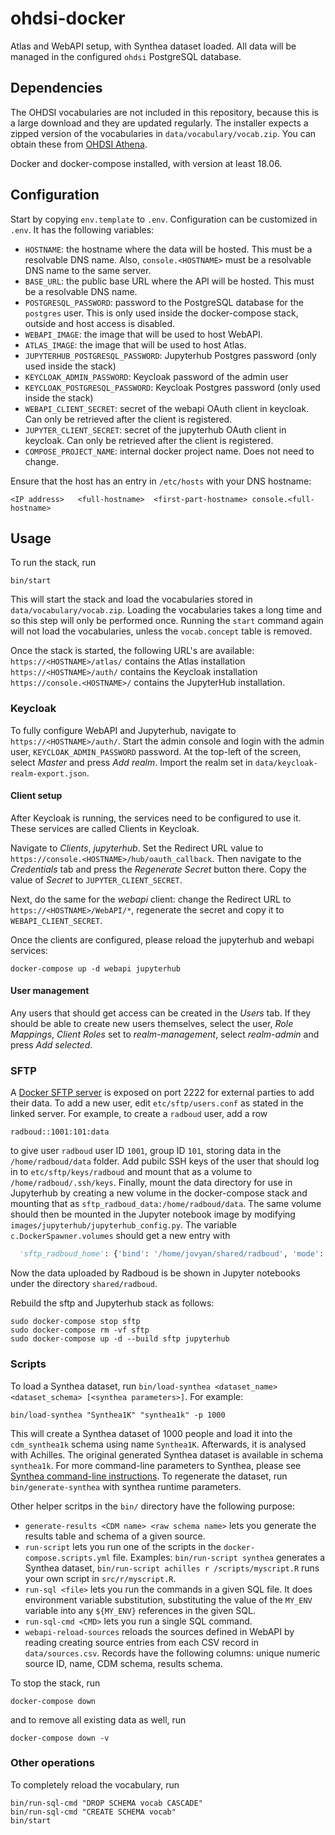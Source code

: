 # ohdsi-docker

Atlas and WebAPI setup, with Synthea dataset loaded. All data will be managed in the configured `ohdsi` PostgreSQL database.

## Dependencies

The OHDSI vocabularies are not included in this repository, because this is a large download and they are updated regularly. The installer expects a zipped version of the vocabularies in `data/vocabulary/vocab.zip`. You can obtain these from [OHDSI Athena](https://athena.ohdsi.org).

Docker and docker-compose installed, with version at least 18.06.

## Configuration

Start by copying `env.template` to `.env`. Configuration can be customized in `.env`. It has the following variables:
- `HOSTNAME`: the hostname where the data will be hosted. This must be a resolvable DNS name. Also, `console.<HOSTNAME>` must be a resolvable DNS name to the same server.
- `BASE_URL`: the public base URL where the API will be hosted. This must be a resolvable DNS name.
- `POSTGRESQL_PASSWORD`: password to the PostgreSQL database for the `postgres` user. This is only used inside the docker-compose stack, outside and host access is disabled.
- `WEBAPI_IMAGE`: the image that will be used to host WebAPI.
- `ATLAS_IMAGE`: the image that will be used to host Atlas.
- `JUPYTERHUB_POSTGRESQL_PASSWORD`: Jupyterhub Postgres password (only used inside the stack)
- `KEYCLOAK_ADMIN_PASSWORD`: Keycloak password of the admin user
- `KEYCLOAK_POSTGRESQL_PASSWORD`: Keycloak Postgres password (only used inside the stack)
- `WEBAPI_CLIENT_SECRET`: secret of the webapi OAuth client in keycloak. Can only be retrieved after the client is registered.
- `JUPYTER_CLIENT_SECRET`: secret of the jupyterhub OAuth client in keycloak. Can only be retrieved after the client is registered.
- `COMPOSE_PROJECT_NAME`: internal docker project name. Does not need to change.

Ensure that the host has an entry in `/etc/hosts` with your DNS hostname:

```
<IP address>   <full-hostname>  <first-part-hostname> console.<full-hostname>
```

## Usage

To run the stack, run

```shell
bin/start
```

This will start the stack and load the vocabularies stored in `data/vocabulary/vocab.zip`. Loading the vocabularies takes a long time and so this step will only be performed once. Running the `start` command again will not load the vocabularies, unless the `vocab.concept` table is removed.

Once the stack is started, the following URL's are available:
`https://<HOSTNAME>/atlas/` contains the Atlas installation
`https://<HOSTNAME>/auth/` contains the Keycloak installation
`https://console.<HOSTNAME>/` contains the JupyterHub installation.

### Keycloak

To fully configure WebAPI and Jupyterhub, navigate to `https://<HOSTNAME>/auth/`. Start the admin console and login with the admin user, `KEYCLOAK_ADMIN_PASSWORD` password. At the top-left of the screen, select _Master_ and press _Add realm_. Import the realm set in `data/keycloak-realm-export.json`.

#### Client setup

After Keycloak is running, the services need to be configured to use it. These services are called Clients in Keycloak.

Navigate to _Clients_, _jupyterhub_. Set the Redirect URL value to `https://console.<HOSTNAME>/hub/oauth_callback`. Then navigate to the _Credentials_ tab and press the _Regenerate Secret_ button there. Copy the value of _Secret_ to `JUPYTER_CLIENT_SECRET`.

Next, do the same for the _webapi_ client: change the Redirect URL to `https://<HOSTNAME>/WebAPI/*`, regenerate the secret and copy it to `WEBAPI_CLIENT_SECRET`.

Once the clients are configured, please reload the jupyterhub and webapi services:

```shell
docker-compose up -d webapi jupyterhub
```

#### User management

Any users that should get access can be created in the _Users_ tab. If they should be able to create new users themselves, select the user, _Role Mappings_, _Client Roles_ set to _realm-management_, select _realm-admin_ and press _Add selected_.

### SFTP

A [Docker SFTP server](https://github.com/atmoz/sftp) is exposed on port 2222 for external parties to add their data. To add a new user, edit `etc/sftp/users.conf` as stated in the linked server. For example, to create a `radboud` user, add a row
```
radboud::1001:101:data
```
to give user `radboud` user ID `1001`, group ID `101`, storing data in the `/home/radboud/data` folder. Add pubilc SSH keys of the user that should log in to `etc/sftp/keys/radboud` and mount that as a volume to `/home/radboud/.ssh/keys`. Finally, mount the data directory for use in Jupyterhub by creating a new volume in the docker-compose stack and mounting that as `sftp_radboud_data:/home/radboud/data`. The same volume should then be mounted in the Jupyter notebook image by modifying `images/jupyterhub/jupyterhub_config.py`. The variable `c.DockerSpawner.volumes` should get a new entry with
```python
  'sftp_radboud_home': {'bind': '/home/jovyan/shared/radboud', 'mode': 'ro'},
```
Now the data uploaded by Radboud is be shown in Jupyter notebooks under the directory `shared/radboud`.

Rebuild the sftp and Jupyterhub stack as follows:
```
sudo docker-compose stop sftp
sudo docker-compose rm -vf sftp
sudo docker-compose up -d --build sftp jupyterhub
```

### Scripts

To load a Synthea dataset, run `bin/load-synthea <dataset_name> <dataset_schema> [<synthea parameters>]`. For example:

```shell
bin/load-synthea "Synthea1K" "synthea1k" -p 1000
```

This will create a Synthea dataset of 1000 people and load it into the `cdm_synthea1k` schema using name `Synthea1K`. Afterwards, it is analysed with Achilles. The original generated Synthea dataset is available in schema `synthea1k`. For more command-line parameters to Synthea, please see [Synthea command-line instructions](https://github.com/synthetichealth/synthea/wiki/Basic-Setup-and-Running). To regenerate the dataset, run `bin/generate-synthea` with synthea runtime parameters.

Other helper scritps in the `bin/` directory have the following purpose:
- `generate-results <CDM name> <raw schema name>` lets you generate the results table and schema of a given source.
- `run-script` lets you run one of the scripts in the `docker-compose.scripts.yml` file. Examples: `bin/run-script synthea` generates a Synthea dataset, `bin/run-script achilles r /scripts/myscript.R` runs your own script in `src/r/myscript.R`.
- `run-sql <file>` lets you run the commands in a given SQL file. It does environment variable substitution, substituting the value of the `MY_ENV` variable into any `${MY_ENV}` references in the given SQL.
- `run-sql-cmd <CMD>` lets you run a single SQL command.
- `webapi-reload-sources` reloads the sources defined in WebAPI by reading creating source entries from each CSV record in `data/sources.csv`. Records have the following columns: unique numeric source ID, name, CDM schema, results schema.

To stop the stack, run

```
docker-compose down
```

and to remove all existing data as well, run

```
docker-compose down -v
```

### Other operations

To completely reload the vocabulary, run
```
bin/run-sql-cmd "DROP SCHEMA vocab CASCADE"
bin/run-sql-cmd "CREATE SCHEMA vocab"
bin/start
```
